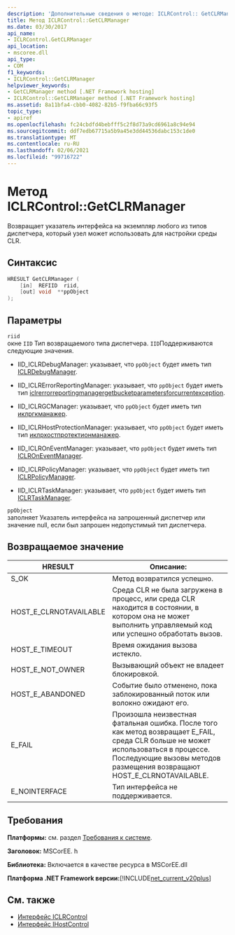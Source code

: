 ```yaml
---
description: 'Дополнительные сведения о методе: ICLRControl:: GetCLRManager'
title: Метод ICLRControl::GetCLRManager
ms.date: 03/30/2017
api_name:
- ICLRControl.GetCLRManager
api_location:
- mscoree.dll
api_type:
- COM
f1_keywords:
- ICLRControl::GetCLRManager
helpviewer_keywords:
- GetCLRManager method [.NET Framework hosting]
- ICLRControl::GetCLRManager method [.NET Framework hosting]
ms.assetid: 8a11bfa4-cbb0-4082-82b5-f9fba66c93f5
topic_type:
- apiref
ms.openlocfilehash: fc24cbdfd4bebfff5c2f8d73a9cd6961a8c94e94
ms.sourcegitcommit: ddf7edb67715a5b9a45e3dd44536dabc153c1de0
ms.translationtype: MT
ms.contentlocale: ru-RU
ms.lasthandoff: 02/06/2021
ms.locfileid: "99716722"
---
```

# <a name="iclrcontrolgetclrmanager-method"></a>Метод ICLRControl::GetCLRManager

Возвращает указатель интерфейса на экземпляр любого из типов диспетчера, который узел может использовать для настройки среды CLR.  
  
## <a name="syntax"></a>Синтаксис  
  
```cpp  
HRESULT GetCLRManager (  
    [in]  REFIID  riid,  
    [out] void  **ppObject  
);  
```  
  
## <a name="parameters"></a>Параметры  

 `riid`  
 окне `IID` Тип возвращаемого типа диспетчера. `IID`Поддерживаются следующие значения.  
  
- IID_ICLRDebugManager: указывает, что `ppObject` будет иметь тип [ICLRDebugManager](iclrdebugmanager-interface.md).  
  
- IID_ICLRErrorReportingManager: указывает, что `ppObject` будет иметь тип [iclrerrorreportingmanagergetbucketparametersforcurrentexception](iclrerrorreportingmanager-interface.md).  
  
- IID_ICLRGCManager: указывает, что `ppObject` будет иметь тип [иклргкманажер](iclrgcmanager-interface.md).  
  
- IID_ICLRHostProtectionManager: указывает, что `ppObject` будет иметь тип [иклрхостпротектионманажер](iclrhostprotectionmanager-interface.md).  
  
- IID_ICLROnEventManager: указывает, что `ppObject` будет иметь тип [ICLROnEventManager](iclroneventmanager-interface.md).  
  
- IID_ICLRPolicyManager: указывает, что `ppObject` будет иметь тип [ICLRPolicyManager](iclrpolicymanager-interface.md).  
  
- IID_ICLRTaskManager: указывает, что `ppObject` будет иметь тип [ICLRTaskManager](iclrtaskmanager-interface.md).  
  
 `ppObject`  
 заполняет Указатель интерфейса на запрошенный диспетчер или значение null, если был запрошен недопустимый тип диспетчера.  
  
## <a name="return-value"></a>Возвращаемое значение  
  
|HRESULT|Описание:|  
|-------------|-----------------|  
|S_OK|Метод возвратился успешно.|  
|HOST_E_CLRNOTAVAILABLE|Среда CLR не была загружена в процесс, или среда CLR находится в состоянии, в котором она не может выполнить управляемый код или успешно обработать вызов.|  
|HOST_E_TIMEOUT|Время ожидания вызова истекло.|  
|HOST_E_NOT_OWNER|Вызывающий объект не владеет блокировкой.|  
|HOST_E_ABANDONED|Событие было отменено, пока заблокированный поток или волокно ожидают его.|  
|E_FAIL|Произошла неизвестная фатальная ошибка. После того как метод возвращает E_FAIL, среда CLR больше не может использоваться в процессе. Последующие вызовы методов размещения возвращают HOST_E_CLRNOTAVAILABLE.|  
|E_NOINTERFACE|Тип интерфейса не поддерживается.|  
  
## <a name="requirements"></a>Требования  

 **Платформы:** см. раздел [Требования к системе](../../get-started/system-requirements.md).  
  
 **Заголовок:** MSCorEE. h  
  
 **Библиотека:** Включается в качестве ресурса в MSCorEE.dll  
  
 **Платформа .NET Framework версии:**[!INCLUDE[net_current_v20plus](../../../../includes/net-current-v20plus-md.md)]  
  
## <a name="see-also"></a>См. также

- [Интерфейс ICLRControl](iclrcontrol-interface.md)
- [Интерфейс IHostControl](ihostcontrol-interface.md)
